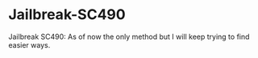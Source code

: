 # Jailbreak-SC490
Jailbreak SC490:  As of now the only method but I will keep trying to find easier ways.
